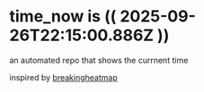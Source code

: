 # time_now is (( 2025-09-26T22:15:00.886Z ))

an automated repo that shows the currnent time

inspired by [breakingheatmap](https://github.com/breakingheatmap/breakingheatmap)